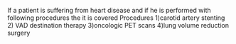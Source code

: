 If a patient is suffering from heart disease and if he is performed with following procedures the it is covered
Procedures
1)carotid artery stenting
2) VAD destination therapy
3)oncologic PET scans
4)lung volume reduction surgery
